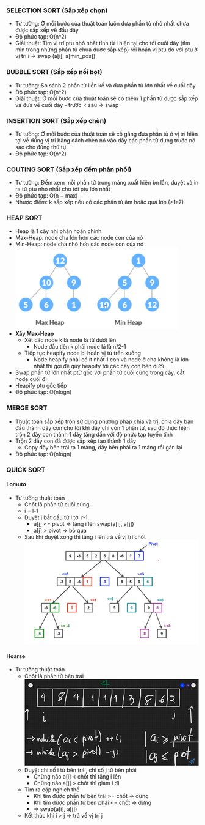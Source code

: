 ### SELECTION SORT (Sắp xếp chọn)
- Tư tưởng: Ở mỗi bước của thuật toán luôn đưa phần tử nhỏ nhất chưa được sắp xếp về đầu dãy 
- Độ phức tạp: O(n^2)
- Giải thuật: Tìm vị trí ptu nhỏ nhất tính từ i hiện tại cho tới cuối dãy (tìm min trong những phần tử chưa được sắp xếp) rồi hoán vị ptu đó với ptu ở vị trí i => swap (a[i], a[min_pos])
### BUBBLE SORT (Sắp xếp nổi bọt)
- Tư tưởng: So sánh 2 phần tử liền kề và đưa phần tử lớn nhất về cuối dãy 
- Độ phức tạp: O(n^2)
- Giải thuật: Ở mỗi bước của thuật toán sẽ có thêm 1 phần tử được sắp xếp và đưa về cuối dãy - trước < sau => swap
### INSERTION SORT (Sắp xếp chèn)  
- Tư tưởng: Ở mỗi bước của thuật toán sẽ cố gắng đưa phần tử ở vị trí hiện tại về đúng vị trí bằng cách chèn nó vào dãy các phần tử đứng trước nó sao cho đúng thứ tự 
- Độ phức tạp: O(n^2)

### COUTING SORT (Sắp xếp đếm phân phối)
- Tư tưởng: Đếm xem mỗi phần tử trong mảng xuất hiện bn lần, duyệt và in ra từ ptu nhỏ nhất cho tới ptu lớn nhất 
- Độ phức tạp: O(n + max)
- Nhược điểm: k sắp xếp nếu có các phần tử âm hoặc quá lớn (>1e7)

### HEAP SORT
- Heap là 1 cây nhị phân hoàn chỉnh 
- Max-Heap: node cha lớn hơn các node con của nó 
- Min-Heap: node cha nhỏ hơn các node con của nó 
![heap!](img/heap1.png)
- **Xây Max-Heap**
  - Xét các node k là node lá từ dưới lên 
    - Node đầu tiên k phải node lá là n/2-1 
  - Tiếp tục heapify node bị hoán vị từ trên xuống 
    - Node heapify phải có ít nhất 1 con và node ở cha không là lớn nhất thì gọi đệ quy heapify tới các cây con bên dưới
 - Swap phần tử lớn nhất ptử gốc với phần tử cuối cùng trong cây, cắt node cuối đi
 - Heapify ptu gốc tiếp  
- Độ phức tạp: O(nlogn)
### MERGE SORT
- Thuật toán sắp xếp trộn sử dụng phương pháp chia và trị, chia dãy ban đầu thành dãy con cho tới khi dãy chỉ còn 1 phần tử, sau đó thực hiện trộn 2 dãy con thành 1 dãy tăng dần với độ phức tạp tuyến tính
- Trộn 2 dãy con đã được sắp xếp tạo thành 1 dãy
  - Copy dãy bên trái ra 1 mảng, dãy bên phải ra 1 mảng rồi gán lại 
- Độ phức tạp: O(nlogn)
### QUICK SORT
#### Lomuto
- Tư tưởng thuật toán 
  - Chốt là phần tử cuối cùng 
  - i = l-1
  - Duyệt j bắt đầu từ l tới r-1
    - a[j] <= pivot => tăng i lên swap(a[i], a[j])
    - a[j] > pivot => bỏ qua 
  - Sau khi duyệt xong thì tăng i lên trả về vị trí chốt 
![Lomuto](img/quick_lomuto.png) 
#### Hoarse 
- Tư tưởng thuật toán 
  - Chốt là phần tử bên trái 
![Hoarse](img/quick_hoarse1.png) 
  - Duyệt chỉ số i từ bên trái, chỉ số j từ bên phải 
    - Chừng nào a[i] < chốt thì tăng i lên 
    - Chừng nào a[j] > chốt thì giảm i đi  
  - Tìm ra cặp nghịch thế 
    - Khi tìm được phần tử bên trái >= chốt => dừng
    - Khi tìm được phần tử bên phải <= chốt => dừng 
    - => swap(a[i], a[j])
  - Kết thúc khi i > j => trả về vị trí j 